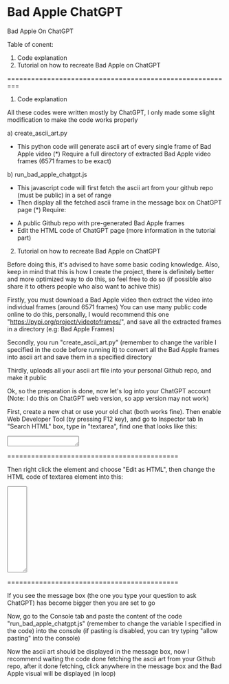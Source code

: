 # Bad Apple ChatGPT
Bad Apple On ChatGPT

Table of conent:

1) Code explanation
2) Tutorial on how to recreate Bad Apple on ChatGPT

=========================================================

1) Code explanation

All these codes were written mostly by ChatGPT, I only made some slight modification to make the code works properly

a) create_ascii_art.py

- This python code will generate ascii art of every single frame of Bad Apple video 
(*) Require a full directory of extracted Bad Apple video frames (6571 frames to be exact)

b) run_bad_apple_chatgpt.js

- This javascript code will first fetch the ascii art from your github repo (must be public) in a set of range
- Then display all the fetched ascii frame in the message box on ChatGPT page
(*) Require:
+ A public Github repo with pre-generated Bad Apple frames
+ Edit the HTML code of ChatGPT page (more information in the tutorial part)

2) Tutorial on how to recreate Bad Apple on ChatGPT

Before doing this, it's advised to have some basic coding knowledge. Also, keep in mind that this is how I create the project, there is definitely better and more optimized way to do this, so feel free to do so (if possible also share it to others people who also want to achive this)

Firstly, you must download a Bad Apple video then extract the video into individual frames (around 6571 frames)
You can use many public code online to do this, personally, I would recommend this one "https://pypi.org/project/videotoframes/", and save all the extracted frames in a directory (e.g: Bad Apple Frames)

Secondly, you run "create_ascii_art.py" (remember to change the varible I specified in the code before running it) to convert all the Bad Apple frames into ascii art and save them in a specified directory

Thirdly, uploads all your ascii art file into your personal Github repo, and make it public

Ok, so the preparation is done, now let's log into your ChatGPT account (Note: I do this on ChatGPT web version, so app version may not work)

First, create a new chat or use your old chat (both works fine). Then enable Web Developer Tool (by pressing F12 key), and go to Inspector tab
In "Search HTML" box, type in "textarea", find one that looks like this:

<textarea tabindex="0" data-id="//ID" style="max-height: 200px; height: 24px; overflow-y: hidden;" rows="1" class="m-0 w-full resize-none border-0 bg-transparent p-0 pr-7 focus:ring-0 focus-visible:ring-0 dark:bg-transparent pl-2 md:pl-0"></textarea>

===========================================

Then right click the element and choose "Edit as HTML", then change the HTML code of textarea element into this:

<textarea tabindex="0" data-id="//ID" style="max-height: 200px; height: auto; overflow-y: hidden; font-size: 3px; white-space: pre-wrap; line-height: 6px; font-family: monospace;" rows="60" class="m-0 w-full resize-none border-0 bg-transparent p-0 pl-2 pr-7 focus:ring-0 focus-visible:ring-0 dark:bg-transparent md:pl-0"></textarea>

===========================================

If you see the message box (the one you type your question to ask ChatGPT) has become bigger then you are set to go

Now, go to the Console tab and paste the content of the code "run_bad_apple_chatgpt.js" (remember to change the variable I specified in the code) into the console (if pasting is disabled, you can try typing "allow pasting" into the console)

Now the ascii art should be displayed in the message box, now I recommend waiting the code done fetching the ascii art from your Github repo, after it done fetching, click anywhere in the message box and the Bad Apple visual will be displayed (in loop)
